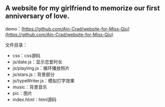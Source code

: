 ## A website for my girlfriend to memorize our first anniversary of love.

demo：[https://github.com/Ain-Crad/website-for-Miss-Qiu](https://github.com/Ain-Crad/website-for-Miss-Qiu)

文件目录：   
* css：css源码      
* js/date.js：显示恋爱时长  
* js/playImg.js：循环播放照片  
* js/stars.js：背景部分  
* js/typeWriter.js：模拟打字效果  
* music：背景音乐  
* pic：图片  
* index.html：html源码